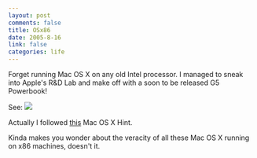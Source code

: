 ```yaml
--- 
layout: post
comments: false
title: OSx86
date: 2005-8-16
link: false
categories: life
---
```

Forget running Mac OS X on any old Intel processor. I managed to sneak into Apple's R&amp;D Lab and make off with a soon to be released G5 Powerbook!

See:
<img src="http://zanshin.net/images/4GHz.jpg" />

Actually I followed <a href="http://www.macosxhints.com/article.php?story=20050809204632497" title="Easily Change Mac OS X CPU Type">this</a> Mac OS X Hint.

Kinda makes you wonder about the veracity of all these Mac OS X running on x86 machines, doesn't it.
